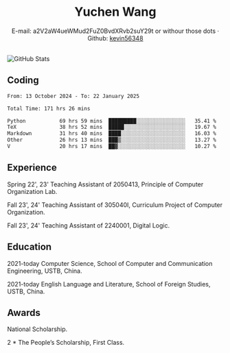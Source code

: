  <center>
     <h1>Yuchen Wang</h1>
     <div>
         <span>
             E-mail:
             a2V2aW4ueWMud2FuZ0BvdXRvb2suY29t or withour those dots
         </span>
         ·
         <span>
             Github:
             <a href="https://github.com/kevin56348">kevin56348</a>
         </span>
     </div>
 </center>
<br>
<p><img src="https://github-readme-stats.vercel.app/api?username=kevin56348&amp;show_icons=true" alt="GitHub Stats"></p>

## Coding

<!-- ![Top Langs](https://github-readme-stats.vercel.app/api/top-langs/?username=kevin56348) -->

<!--START_SECTION:waka-->

```txt
From: 13 October 2024 - To: 22 January 2025

Total Time: 171 hrs 26 mins

Python           69 hrs 59 mins  █████████░░░░░░░░░░░░░░░░   35.41 %
TeX              38 hrs 52 mins  █████░░░░░░░░░░░░░░░░░░░░   19.67 %
Markdown         31 hrs 40 mins  ████░░░░░░░░░░░░░░░░░░░░░   16.03 %
Other            26 hrs 13 mins  ███▒░░░░░░░░░░░░░░░░░░░░░   13.27 %
V                20 hrs 17 mins  ██▓░░░░░░░░░░░░░░░░░░░░░░   10.27 %
```

<!--END_SECTION:waka-->

## Experience 

Spring 22', 23' Teaching Assistant of 2050413, Principle of Computer Organization Lab.

Fall 23', 24' Teaching Assistant of 305040I, Curriculum Project of Computer Organization.

Fall 23', 24' Teaching Assistant of 2240001, Digital Logic.

## Education

2021-today Computer Science, School of Computer and Communication Engineering, USTB, China.

2021-today English Language and Literature, School of Foreign Studies, USTB, China.

## Awards

National Scholarship.

2 * The People’s Scholarship, First Class.
